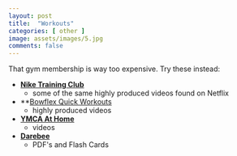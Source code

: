 ```yaml
---
layout: post
title:  "Workouts"
categories: [ other ]
image: assets/images/5.jpg
comments: false
---
```


That gym membership is way too expensive.  Try these instead:

+ **[Nike Training Club](https://www.youtube.com/@Niketrainingclub.)**
    - some of the same highly produced videos found on Netflix
+ **[Bowflex Quick Workouts](https://www.youtube.com/playlist?list=PLL3tp4lasjfNxf1JM8SXQJ0I0Q0Gr_k-5)
    - highly produced videos
+ **[YMCA At Home](https://www.youtube.com/@ymcahome)**
    - videos
+ **[Darebee](https://darebee.com/)**
    - PDF's and Flash Cards
